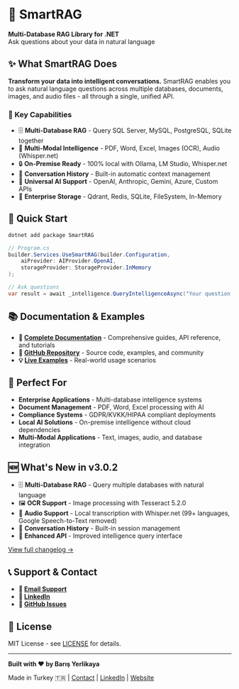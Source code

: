 # 🚀 SmartRAG

**Multi-Database RAG Library for .NET**  
Ask questions about your data in natural language

## ✨ What SmartRAG Does

**Transform your data into intelligent conversations.** SmartRAG enables you to ask natural language questions across multiple databases, documents, images, and audio files - all through a single, unified API.

### 🎯 Key Capabilities

- 🗄️ **Multi-Database RAG** - Query SQL Server, MySQL, PostgreSQL, SQLite together
- 📄 **Multi-Modal Intelligence** - PDF, Word, Excel, Images (OCR), Audio (Whisper.net)
- 🔒 **On-Premise Ready** - 100% local with Ollama, LM Studio, Whisper.net
- 💬 **Conversation History** - Built-in automatic context management
- 🤖 **Universal AI Support** - OpenAI, Anthropic, Gemini, Azure, Custom APIs
- 🏢 **Enterprise Storage** - Qdrant, Redis, SQLite, FileSystem, In-Memory

## 🚀 Quick Start

```bash
dotnet add package SmartRAG
```

```csharp
// Program.cs
builder.Services.UseSmartRAG(builder.Configuration,
    aiProvider: AIProvider.OpenAI,
    storageProvider: StorageProvider.InMemory
);

// Ask questions
var result = await _intelligence.QueryIntelligenceAsync("Your question here");
```

## 📚 Documentation & Examples

- **📖 [Complete Documentation](https://byerlikaya.github.io/SmartRAG)** - Comprehensive guides, API reference, and tutorials
- **🐙 [GitHub Repository](https://github.com/byerlikaya/SmartRAG)** - Source code, examples, and community
- **💡 [Live Examples](https://byerlikaya.github.io/SmartRAG/en/examples)** - Real-world usage scenarios

## 🎯 Perfect For

- **Enterprise Applications** - Multi-database intelligence systems
- **Document Management** - PDF, Word, Excel processing with AI
- **Compliance Systems** - GDPR/KVKK/HIPAA compliant deployments
- **Local AI Solutions** - On-premise intelligence without cloud dependencies
- **Multi-Modal Applications** - Text, images, audio, and database integration

## 🆕 What's New in v3.0.2

- 🗄️ **Multi-Database RAG** - Query multiple databases with natural language
- 🖼️ **OCR Support** - Image processing with Tesseract 5.2.0
- 🎤 **Audio Support** - Local transcription with Whisper.net (99+ languages, Google Speech-to-Text removed)
- 💬 **Conversation History** - Built-in session management
- 🔄 **Enhanced API** - Improved intelligence query interface

[View full changelog →](https://github.com/byerlikaya/SmartRAG/blob/main/CHANGELOG.md)

## 📞 Support & Contact

- **📧 [Email Support](mailto:b.yerlikaya@outlook.com)**
- **💼 [LinkedIn](https://www.linkedin.com/in/barisyerlikaya/)**
- **🐙 [GitHub Issues](https://github.com/byerlikaya/SmartRAG/issues)**

## 📄 License

MIT License - see [LICENSE](https://github.com/byerlikaya/SmartRAG/blob/main/LICENSE) for details.

---

**Built with ❤️ by Barış Yerlikaya**

Made in Turkey 🇹🇷 | [Contact](mailto:b.yerlikaya@outlook.com) | [LinkedIn](https://www.linkedin.com/in/barisyerlikaya/) | [Website](https://byerlikaya.github.io/SmartRAG/en/)